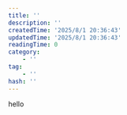 ```yaml
---
title: ''
description: ''
createdTime: '2025/8/1 20:36:43'
updatedTime: '2025/8/1 20:36:43'
readingTime: 0
category:
    - ''
tag:
    - ''
hash: ''
---
```

hello
